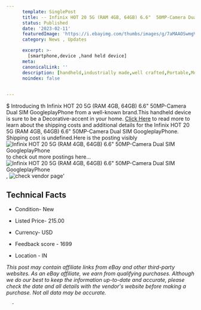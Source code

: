 ```yaml
---
      template: SinglePost
      title: -- Infinix HOT 20 5G (RAM 4GB, 64GB) 6.6"  50MP-Camera Dual SIM GoogleplayPhone
      status: Published
      date: '2023-02-11'
      featuredImage: 'https://i.ebayimg.com/thumbs/images/g/7aMAAOSwmgVjroJa/s-l225.jpg'
      category: News , Updates

      excerpt: >-
        [smartphone,device ,hand held device]
      meta:
      canonicalLink: ''
      description: [handheld,industrially made,well crafted,Portable,Mobile,Compact,Convenient,Lightweight,Maneuverable,Man-portable,Miniature,Carriable,Hand-held,Light,Holdable,Transportable,Mobile device,Pocket-sized,On-the-go,Wireless,Cordless,Compact size,Convenient size, smartphone,device ,hand held device]
      noindex: false
      

---
```

$
      Introducing th Infinix HOT 20 5G (RAM 4GB, 64GB) 6.6"  50MP-Camera Dual SIM GoogleplayPhone from a well-known brand.This handheld device  is sure to be a Decorative-accent in your home. [Click Here](https://www.ebay.com/itm/175554183723?hash=item28dfd8422b%3Ag%3A7aMAAOSwmgVjroJa&mkevt=1&mkcid=1&mkrid=711-53200-19255-0&campid=%253CePNCampaignId%253E&customid=%253CreferenceId%253E&toolid=10049) to read more to learn about the shipping costs and additional details for the Infinix HOT 20 5G (RAM 4GB, 64GB) 6.6"  50MP-Camera Dual SIM GoogleplayPhone. Shipping cost is undefined.Here is the posting visibly ![Infinix HOT 20 5G (RAM 4GB, 64GB) 6.6"  50MP-Camera Dual SIM GoogleplayPhone](https://i.ebayimg.com/thumbs/images/g/7aMAAOSwmgVjroJa/s-l225.jpg) to check out more postings here... ![Infinix HOT 20 5G (RAM 4GB, 64GB) 6.6"  50MP-Camera Dual SIM GoogleplayPhone](https://i.ebayimg.com/images/g/7aMAAOSwmgVjroJa/s-l640.jpg), ![check vendor page](https://origin-galleryplus.ebayimg.com/ws/web/175554183723_2_0_1/225x225.jpg,https://origin-galleryplus.ebayimg.com/ws/web/175554183723_3_0_1/225x225.jpg,https://origin-galleryplus.ebayimg.com/ws/web/175554183723_4_0_1/225x225.jpg,https://origin-galleryplus.ebayimg.com/ws/web/175554183723_5_0_1/225x225.jpg,https://origin-galleryplus.ebayimg.com/ws/web/175554183723_6_0_1/225x225.jpg,https://origin-galleryplus.ebayimg.com/ws/web/175554183723_7_0_1/225x225.jpg,https://origin-galleryplus.ebayimg.com/ws/web/175554183723_8_0_1/225x225.jpg)'

      

 ## Technical Facts 



     
      

 - Condition- New 


      

 - Listed Price- 215.00 


      

 - Currency- USD 


      

 - Feedback score - 1699 


      

 - Location - IN 


      
      

 *_This post may contain affiliate links from eBay and other third-party websites. As an eBay affiliate, we earn from qualifying purchases. Although we do our best to keep the information up-to-date and accurate, please check the date and all details with the vendor's website before making a purchase. Not all data may be accurate._*




      -
